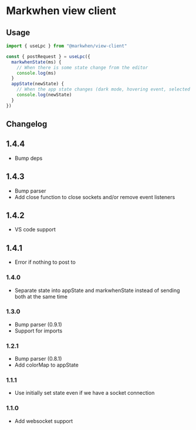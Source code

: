 # Markwhen view client

## Usage

```js
import { useLpc } from "@markwhen/view-client"

const { postRequest } = useLpc({
  markwhenState(ms) {
    // When there is some state change from the editor
    console.log(ms)
  }
  appState(newState) {
    // When the app state changes (dark mode, hovering event, selected event, etc)
    console.log(newState)
  }
})
```

## Changelog

## 1.4.4

- Bump deps

## 1.4.3

- Bump parser
- Add close function to close sockets and/or remove event listeners

## 1.4.2

- VS code support

## 1.4.1

- Error if nothing to post to

### 1.4.0
- Separate state into appState and markwhenState instead of sending both at the same time

### 1.3.0
- Bump parser (0.9.1)
- Support for imports

### 1.2.1
- Bump parser (0.8.1)
- Add colorMap to appState

### 1.1.1
- Use initially set state even if we have a socket connection

### 1.1.0
- Add websocket support